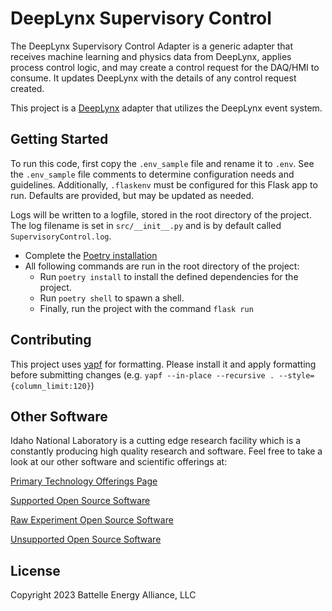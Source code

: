 # DeepLynx Supervisory Control

The DeepLynx Supervisory Control Adapter is a generic adapter that receives machine learning and physics data from DeepLynx, applies process control logic, and may create a control request for the DAQ/HMI to consume. It updates DeepLynx with the details of any control request created. 

This project is a [DeepLynx](https://github.com/idaholab/Deep-Lynx) adapter that utilizes the DeepLynx event system.

## Getting Started
To run this code, first copy the `.env_sample` file and rename it to `.env`. 
See the `.env_sample` file comments to determine configuration needs and guidelines.
Additionally, `.flaskenv` must be configured for this Flask app to run. Defaults are provided, but may be updated as needed.

Logs will be written to a logfile, stored in the root directory of the project. The log filename is set in `src/__init__.py` and is by default called `SupervisoryControl.log`.

* Complete the [Poetry installation](https://python-poetry.org/)
* All following commands are run in the root directory of the project:
    * Run `poetry install` to install the defined dependencies for the project.
    * Run `poetry shell` to spawn a shell.
    * Finally, run the project with the command `flask run`

## Contributing

This project uses [yapf](https://github.com/google/yapf) for formatting. Please install it and apply formatting before submitting changes (e.g. `yapf --in-place --recursive . --style={column_limit:120}`)

## Other Software
Idaho National Laboratory is a cutting edge research facility which is a constantly producing high quality research and software. Feel free to take a look at our other software and scientific offerings at:

[Primary Technology Offerings Page](https://www.inl.gov/inl-initiatives/technology-deployment)

[Supported Open Source Software](https://github.com/idaholab)

[Raw Experiment Open Source Software](https://github.com/IdahoLabResearch)

[Unsupported Open Source Software](https://github.com/IdahoLabCuttingBoard)

## License

Copyright 2023 Battelle Energy Alliance, LLC
